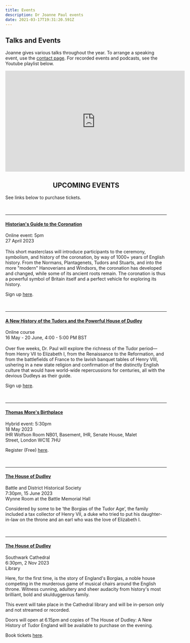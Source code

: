 ```yaml
---
title: Events
description: Dr Joanne Paul events
date: 2021-03-17T19:31:20.591Z
---
```

## Talks and Events

Joanne gives various talks throughout the year. To arrange a speaking event, use the [contact page](https://joannepaul.com/contact). For recorded events and podcasts, see the Youtube playlist below. 

<iframe width="560" height="315" src="https://www.youtube.com/embed/videoseries?list=PL5mt9ljgr-nGp8e9fTlCDjJLxozgQy90R" title="YouTube video player" frameBorder="0" allow="accelerometer; autoplay; clipboard-write; encrypted-media; gyroscope; picture-in-picture" allowFullScreen></iframe>

<br/>

## <center> UPCOMING EVENTS </center>

See links below to purchase tickets.

<br/>

- - -

#### [Historian's Guide to the Coronation](https://roundtable.org/class/course/a-historians-guide-to-the-coronation)

Online event: 5pm\
27 April 2023\
\
This short masterclass will introduce participants to the ceremony, symbolism, and history of the coronation, by way of 1000+ years of English history. From the Normans, Plantagenets, Tudors and Stuarts, and into the more "modern" Hanoverians and Windsors, the coronation has developed and changed, while some of its ancient roots remain. The coronation is thus a powerful symbol of Britain itself and a perfect vehicle for exploring its history.  

Sign up [here](https://roundtable.org/class/course/a-historians-guide-to-the-coronation). 

<br/>

- - -

#### [A New History of the Tudors and the Powerful House of Dudley](https://roundtable.org/class/course/a-new-history-of-the-tudors-and-the-powerful-house-of-dudley)

Online course\
16 May - 20 June, 4:00 - 5:00 PM BST\
\
Over five weeks, Dr. Paul will explore the richness of the Tudor period—from Henry VII to Elizabeth I, from the Renaissance to the Reformation, and from the battlefields of France to the lavish banquet tables of Henry VIII, ushering in a new state religion and confirmation of the distinctly English culture that would have world-wide repercussions for centuries, all with the devious Dudleys as their guide.  

Sign up [here](https://roundtable.org/class/course/a-new-history-of-the-tudors-and-the-powerful-house-of-dudley). 

<br/>

- - -

#### [Thomas More's Birthplace](https://www.history.ac.uk/events/double-session-mores-birthplaceearly-tudor-london)

Hybrid event: 5:30pm\
18 May 2023\
IHR Wolfson Room NB01, Basement, IHR, Senate House, Malet Street, London WC1E 7HU

Register (Free) [here](https://www.history.ac.uk/events/double-session-mores-birthplaceearly-tudor-london).

<br/>

- - -

#### [The House of Dudley](https://battlehistorysociety.com/Programme/)

Battle and District Historical Society\
7:30pm, 15 June 2023\
Wynne Room at the Battle Memorial Hall

Considered by some to be ‘the Borgias of the Tudor Age’, the family included a tax collector of Henry VII, a duke who tried to put his daughter-in-law on the throne and an earl who was the love of Elizabeth I.

<br/>

- - -

#### [The House of Dudley](https://cathedral.southwark.anglican.org/whats-on/the-house-of-dudley-a-new-history-of-tudor-england-a-talk-by-dr-joanne-paul/)

Southwark Cathedral\
6:30pm, 2 Nov 2023\
Library

Here, for the first time, is the story of England's Borgias, a noble house competing in the murderous game of musical chairs around the English throne. Witness cunning, adultery and sheer audacity from history's most brilliant, bold and skulduggerous family.

This event will take place in the Cathedral library and will be in-person only and not streamed or recorded.

Doors will open at 6.15pm and copies of The House of Dudley: A New History of Tudor England will be available to purchase on the evening.

Book tickets [here](https://cathedral.southwark.anglican.org/whats-on/the-house-of-dudley-a-new-history-of-tudor-england-a-talk-by-dr-joanne-paul/).

<br/>